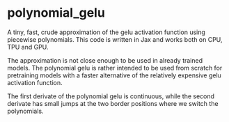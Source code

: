 # polynomial_gelu

A tiny, fast, crude approximation of the gelu activation function using piecewise polynomials. This code is written in Jax and works both on CPU, TPU and GPU.

The approximation is not close enough to be used in already trained models. The polynomial gelu is rather intended to be used from scratch for pretraining models with a faster alternative of the relatively expensive gelu activation function.

The first derivate of the polynomial gelu is continuous, while the second derivate has small jumps at the two border positions where we switch the polynomials.



